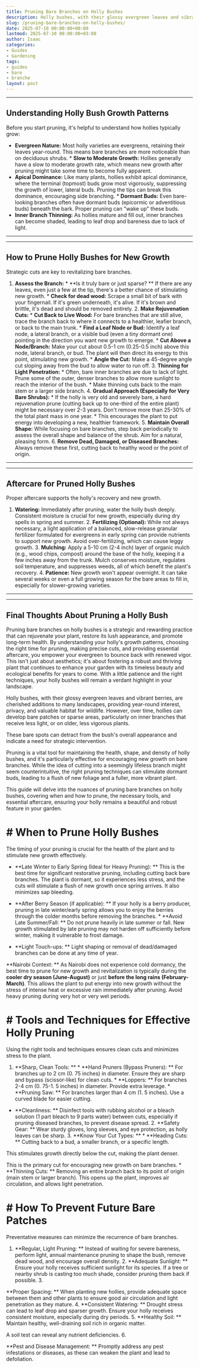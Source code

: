 ```yaml
---
title: Pruning Bare Branches on Holly Bushes
description: Holly bushes, with their glossy evergreen leaves and vibrant berries, are cherished additions to many landscapes, providing year-round interest, privacy, and...
slug: /pruning-bare-branches-on-holly-bushes/
date: 2025-07-10 00:00:00+00:00
lastmod: 2025-07-10 00:00:00+03:00
author: Isaac
categories:
- Guides
- Gardening
tags:
- guides
- bare
- branche
layout: post
---
```

---
## Understanding Holly Bush Growth Patterns
Before you start pruning, it's helpful to understand how hollies typically grow:
* **Evergreen Nature:** Most holly varieties are evergreens, retaining their leaves year-round. This means bare branches are more noticeable than on deciduous shrubs. * **Slow to Moderate Growth:** Hollies generally have a slow to moderate growth rate, which means new growth after pruning might take some time to become fully apparent.
* **Apical Dominance:** Like many plants, hollies exhibit apical dominance, where the terminal (topmost) buds grow most vigorously, suppressing the growth of lower, lateral buds. Pruning the tips can break this dominance, encouraging side branching. * **Dormant Buds:** Even bare-looking branches often have dormant buds (epicormic or adventitious buds) beneath the bark. Proper pruning can "wake up" these buds.
* **Inner Branch Thinning:** As hollies mature and fill out, inner branches can become shaded, leading to leaf drop and bareness due to lack of light.
---
---
## How to Prune Holly Bushes for New Growth
Strategic cuts are key to revitalizing bare branches.
1. **Assess the Branch:** * **Is it truly bare or just sparse? ** If there are any leaves, even just a few at the tip, there's a better chance of stimulating new growth. * **Check for dead wood:** Scrape a small bit of bark with your fingernail. If it's green underneath, it's alive. If it's brown and brittle, it's dead and should be removed entirely. 2.
**Make Rejuvenation Cuts:** * **Cut Back to Live Wood:** For bare branches that are still alive, trace the branch back to where it connects to a healthier, leafier branch, or back to the main trunk. * **Find a Leaf Node or Bud:** Identify a leaf node, a lateral branch, or a visible bud (even a tiny dormant one) pointing in the direction you want new growth to emerge. * **Cut Above a Node/Branch:** Make your cut about 0.5-1 cm (0.25-0.5 inch) above this node, lateral branch, or bud.
The plant will then direct its energy to this point, stimulating new growth. * **Angle the Cut:** Make a 45-degree angle cut sloping away from the bud to allow water to run off. 3. **Thinning for Light Penetration:** * Often, bare inner branches are due to lack of light. Prune some of the outer, denser branches to allow more sunlight to reach the interior of the bush. * Make thinning cuts back to the main stem or a larger side branch. 4.
**Gradual Approach (Especially for Very Bare Shrubs):** * If the holly is very old and severely bare, a hard rejuvenation prune (cutting back up to one-third of the entire plant) might be necessary over 2-3 years. Don't remove more than 25-30% of the total plant mass in one year. * This encourages the plant to put energy into developing a new, healthier framework. 5.
**Maintain Overall Shape:** While focusing on bare branches, step back periodically to assess the overall shape and balance of the shrub. Aim for a natural, pleasing form. 6. **Remove Dead, Damaged, or Diseased Branches:** Always remove these first, cutting back to healthy wood or the point of origin.
---
---
## Aftercare for Pruned Holly Bushes
Proper aftercare supports the holly's recovery and new growth.
1. **Watering:** Immediately after pruning, water the holly bush deeply. Consistent moisture is crucial for new growth, especially during dry spells in spring and summer. 2. **Fertilizing (Optional):** While not always necessary, a light application of a balanced, slow-release granular fertilizer formulated for evergreens in early spring can provide nutrients to support new growth. Avoid over-fertilizing, which can cause leggy growth. 3.
**Mulching:** Apply a 5-10 cm (2-4 inch) layer of organic mulch (e.g., wood chips, compost) around the base of the holly, keeping it a few inches away from the trunk. Mulch conserves moisture, regulates soil temperature, and suppresses weeds, all of which benefit the plant's recovery. 4. **Patience:** New growth won't appear overnight. It can take several weeks or even a full growing season for the bare areas to fill in, especially for slower-growing varieties.
---
---
## Final Thoughts About Pruning a Holly Bush
Pruning bare branches on holly bushes is a strategic and rewarding practice that can rejuvenate your plant, restore its lush appearance, and promote long-term health. By understanding your holly's growth patterns, choosing the right time for pruning, making precise cuts, and providing essential aftercare, you empower your evergreen to bounce back with renewed vigor.
This isn't just about aesthetics; it's about fostering a robust and thriving plant that continues to enhance your garden with its timeless beauty and ecological benefits for years to come. With a little patience and the right techniques, your holly bushes will remain a verdant highlight in your landscape.

Holly bushes, with their glossy evergreen leaves and vibrant berries, are cherished additions to many landscapes, providing year-round interest, privacy, and valuable habitat for wildlife. However, over time, hollies can develop bare patches or sparse areas, particularly on inner branches that receive less light, or on older, less vigorous plants.

These bare spots can detract from the bush's overall appearance and indicate a need for strategic intervention.

Pruning is a vital tool for maintaining the health, shape, and density of holly bushes, and it's particularly effective for encouraging new growth on bare branches. While the idea of cutting into a seemingly lifeless branch might seem counterintuitive, the right pruning techniques can stimulate dormant buds, leading to a flush of new foliage and a fuller, more vibrant plant.

This guide will delve into the nuances of pruning bare branches on holly bushes, covering when and how to prune, the necessary tools, and essential aftercare, ensuring your holly remains a beautiful and robust feature in your garden.

# # When to Prune Holly Bushes

The timing of your pruning is crucial for the health of the plant and to stimulate new growth effectively.

* **Late Winter to Early Spring (Ideal for Heavy Pruning): ** This is the best time for significant restorative pruning, including cutting back bare branches. The plant is dormant, so it experiences less stress, and the cuts will stimulate a flush of new growth once spring arrives. It also minimizes sap bleeding.

* **After Berry Season (if applicable): ** If your holly is a berry producer, pruning in late winter/early spring allows you to enjoy the berries through the colder months before removing the branches. * **Avoid Late Summer/Fall: ** Do not prune heavily in late summer or fall. New growth stimulated by late pruning may not harden off sufficiently before winter, making it vulnerable to frost damage.

* **Light Touch-ups: ** Light shaping or removal of dead/damaged branches can be done at any time of year.

**Nairobi Context: ** As Nairobi does not experience cold dormancy, the best time to prune for new growth and revitalization is typically during the **cooler dry season (June-August)** or just **before the long rains (February-March)**. This allows the plant to put energy into new growth without the stress of intense heat or excessive rain immediately after pruning. Avoid heavy pruning during very hot or very wet periods.

# # Tools and Techniques for Effective Holly Pruning

Using the right tools and techniques ensures clean cuts and minimizes stress to the plant.

1. **Sharp, Clean Tools: ** * **Hand Pruners (Bypass Pruners): ** For branches up to 2 cm (0. 75 inches) in diameter. Ensure they are sharp and bypass (scissor-like) for clean cuts. * **Loppers: ** For branches 2-4 cm (0. 75-1. 5 inches) in diameter. Provide extra leverage. * **Pruning Saw: ** For branches larger than 4 cm (1. 5 inches). Use a curved blade for easier cutting.

* **Cleanliness: ** Disinfect tools with rubbing alcohol or a bleach solution (1 part bleach to 9 parts water) between cuts, especially if pruning diseased branches, to prevent disease spread. 2. **Safety Gear: ** Wear sturdy gloves, long sleeves, and eye protection, as holly leaves can be sharp. 3. **Know Your Cut Types: ** * **Heading Cuts: ** Cutting back to a bud, a smaller branch, or a specific length.

This stimulates growth directly below the cut, making the plant denser.

This is the primary cut for encouraging new growth on bare branches. * **Thinning Cuts: ** Removing an entire branch back to its point of origin (main stem or larger branch). This opens up the plant, improves air circulation, and allows light penetration.

# # How To Prevent Future Bare Patches

Preventative measures can minimize the recurrence of bare branches.

1. **Regular, Light Pruning: ** Instead of waiting for severe bareness, perform light, annual maintenance pruning to shape the bush, remove dead wood, and encourage overall density. 2. **Adequate Sunlight: ** Ensure your holly receives sufficient sunlight for its species. If a tree or nearby shrub is casting too much shade, consider pruning them back if possible. 3.

**Proper Spacing: ** When planting new hollies, provide adequate space between them and other plants to ensure good air circulation and light penetration as they mature. 4. **Consistent Watering: ** Drought stress can lead to leaf drop and sparser growth. Ensure your holly receives consistent moisture, especially during dry periods. 5. **Healthy Soil: ** Maintain healthy, well-draining soil rich in organic matter.

A soil test can reveal any nutrient deficiencies. 6.

**Pest and Disease Management: ** Promptly address any pest infestations or diseases, as these can weaken the plant and lead to defoliation.
